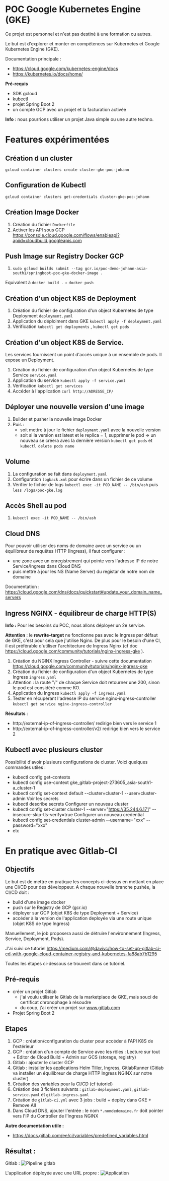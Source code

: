 # POC Google Kubernetes Engine (GKE)

Ce projet est personnel et n'est pas destiné à une formation ou autres.

Le but est d'explorer et monter en compétences sur Kubernetes et Google Kubernetes Engine (GKE).

Documentation principale : 
* https://cloud.google.com/kubernetes-engine/docs
* https://kubernetes.io/docs/home/

**Pré-requis**

* SDK gcloud
* kubectl
* projet Spring Boot 2
* un compte GCP avec un projet et la facturation activée

**Info** : nous pourrions utiliser un projet Java simple ou une autre techno.

# Features expérimentées

## Création d un cluster

`gcloud container clusters create cluster-gke-poc-johann`

## Configuration de Kubectl

`gcloud container clusters get-credentials cluster-gke-poc-johann`

## Création Image Docker

1. Création du fichier `Dockerfile`
4. Activer les API sous GCP https://console.cloud.google.com/flows/enableapi?apiid=cloudbuild.googleapis.com

## Push Image sur Registry Docker GCP
 
1. `sudo gcloud builds submit --tag gcr.io/poc-demo-johann-asia-south1/springboot-poc-gke-docker-image .`

Equivalent à `docker build .` + `docker push`

## Création d'un object K8S de Deployment

1. Création du fichier de configuration d'un object Kubernetes de type Deployment `deployment.yaml`
2. Application du déploiment dans GKE `kubectl apply -f deployment.yaml`
3. Vérification `kubectl get deployments` , `kubectl get pods`

## Création d'un object K8S de Service. 

Les services fournissent un point d'accès unique à un ensemble de pods.
Il expose un Deployment.

1. Création du fichier de configuration d'un object Kubernetes de type Service `service.yaml`
2. Application du service `kubectl apply -f service.yaml`
3. Vérification `kubectl get services`
4. Accéder à l'application `curl http://ADRESSE_IP/` 

## Déployer une nouvelle version d'une image

1. Builder et pusher la nouvelle image Docker
2. Puis :
    * soit mettre à jour le fichier `deployment.yaml` avec la nouvelle version
    * soit si la version est latest et le replica = 1, supprimer le pod => un nouveau se créera avec la dernière version
    `kubectl get pods` et `kubectl delete pods name`

## Volume

1. La configuration se fait dans `deployment.yaml`
2. Configuration `logback.xml` pour écrire dans un fichier de ce volume
3. Vérifier le fichier de logs `kubectl exec -it POD_NAME -- /bin/ash` puis `less /logs/poc-gke.log`

## Accès Shell au pod

1. `kubectl exec -it POD_NAME -- /bin/ash`

## Cloud DNS

Pour pouvoir utiliser des noms de domaine avec un service ou un équilibreur de requêtes HTTP (Ingress), il faut configurer :
 - une zone avec un enregistrement qui pointe vers l'adresse IP de notre Service/Ingress dans Cloud DNS
 - puis mettre à jour les NS (Name Server) du registar de notre nom de domaine

 Documentation : https://cloud.google.com/dns/docs/quickstart#update_your_domain_name_servers

## Ingress NGINX - équilibreur de charge HTTP(S) 

**Info :** Pour les besoins du POC, nous allons déployer un 2e service.

**Attention** : le **rewrite-target** ne fonctionne pas avec le Ingress par défaut de GKE, c'est pour cela que j'utilise Nginx.
De plus pour le besoin d'une CI, il est préférable d'utiliser l'architecture de Ingress Nginx (cf doc https://cloud.google.com/community/tutorials/nginx-ingress-gke	).

1. Création du NGINX Ingress Controller - suivre cette documentation https://cloud.google.com/community/tutorials/nginx-ingress-gke	
2. Création du fichier de configuration d'un object Kubernetes de type Ingress `ingress.yaml`
3. Attention : la route "/" de chaque Service doit retourner une 200, sinon le pod est considéré comme KO.
4. Application du Ingress `kubectl apply -f ingress.yaml`
5. Tester en récupérant l'adresse IP du service nginx-ingress-controller `kubectl get service nginx-ingress-controller`

**Résultats** :
* http://external-ip-of-ingress-controller/ redirige bien vers le service 1
* http://external-ip-of-ingress-controller/v2/ redirige bien vers le service 2

## Kubectl avec plusieurs cluster

Possibilité d'avoir plusieurs configurations de cluster. Voici quelques commandes utiles :

* kubectl config get-contexts
* kubectl config use-context gke_gitlab-project-273605_asia-south1-a_cluster-1
* kubectl config set-context default --cluster=cluster-1 --user=cluster-admin
Voir les secrets
* kubectl describe secrets
Configurer un nouveau cluster
* kubectl config set-cluster cluster-1  --server="https://35.244.6.171" --insecure-skip-tls-verify=true
Configurer un nouveau credential
* kubectl config set-credentials cluster-admin --username="xxx" --password="xxx"
* etc

# En pratique avec Gitlab-CI

## Objectifs 

Le but est de mettre en pratique les concepts ci-dessus en mettant en place une CI/CD pour des développeur. 
A chaque nouvelle branche pushée, la CI/CD doit :
 - build d'une image docker
 - push sur le Registry de GCP (gcr.io)
 - déployer sur GCP (objet K8S de type Deployment + Service)
 - accéder à la version de l'application deployée via une route unique (objet K8S de type Ingress)
 
Manuellement, le job proposera aussi de détruire l'environnement (Ingress, Service, Deployment, Pods). 

J'ai suivi ce tutoriel https://medium.com/@davivc/how-to-set-up-gitlab-ci-cd-with-google-cloud-container-registry-and-kubernetes-fa88ab7b1295

Toutes les étapes ci-dessous se trouvent dans ce tutoriel.

## Pré-requis
 
* créer un projet Gitlab
    * j'ai voulu utiliser le Gitlab de la marketplace de GKE, mais souci de certificat chronophage à résoudre
    * du coup, j'ai créer un projet sur www.gitlab.com
* Projet Spring Boot 2

## Etapes

1. GCP : création/configuration du cluster pour accéder à l'API K8S de l'extérieur 
2. GCP : création d'un compte de Service avec les rôles : Lecture sur tout + Editor de Cloud Build + Admin sur GCS (storage, registry)
3. Gitlab : ajouter le cluster GCP
4. Gitlab : installer les applications Helm Tiller, Ingress, GitlabRunner (Gitlab va installer un équilibreur de charge HTTP Ingress NGINX sur notre cluster)
5. Création des variables pour la CI/CD (cf tutoriel)
6. Création des 3 fichiers suivants : `gitlab-deployment.yaml`, `gitlab-service.yaml` et `gitlab-ingress.yaml`
7. Création de `gitlab-ci.yml` avec 3 jobs : build + deploy dans GKE + Remove All
8. Dans Cloud DNS, ajouter l'entrée : le nom `*.nomdedomaine.fr` doit pointer vers l'IP du Controller de l'Ingress NGINX

**Autre documentation utile :**
* https://docs.gitlab.com/ee/ci/variables/predefined_variables.html

## Résultat :

Gitlab :
![Pipeline gitlab](images/result-gitlab-ci.png)

L'application déployée avec une URL propre :
![Application](images/result-appli.png)
